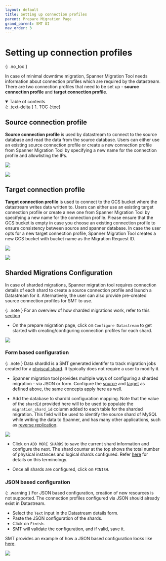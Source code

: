 ```yaml
---
layout: default
title: Setting up connection profiles
parent: Prepare Migration Page
grand_parent: SMT UI
nav_order: 3
---
```


# Setting up connection profiles
{: .no_toc }

In case of minimal downtime migration, Spanner Migration Tool needs information about connection profiles which are required by the datastream. There are two connection profiles that need to be set up - **source connection profile** and **target connection profile.**

<details open markdown="block">
  <summary>
    Table of contents
  </summary>
  {: .text-delta }
1. TOC
{:toc}
</details>

## Source connection profile

**Source connection profile** is used by datastream to connect to the source database and read the data from the source database. Users can either use an existing source connection profile or create a new connection profile from Spanner Migration Tool by specifying a new name for the connection profile and allowlisting the IPs.

![](https://services.google.com/fh/files/helpcenter/asset-79x00z9xt7.png)

![](https://services.google.com/fh/files/helpcenter/asset-okr3ditazlp.png)

## Target connection profile

**Target connection profile** is used to connect to the GCS bucket where the datastream writes data written to. Users can either use an existing target connection profile or create a new one from Spanner Migration Tool by specifying a new name for the connection profile. Please ensure that the GCS bucket is empty in case you choose an existing connection profile to ensure consistency between source and spanner database. In case the user opts for a new target connection profile, Spanner Migration Tool creates a new GCS bucket with bucket name as the Migration Request ID.

![](https://services.google.com/fh/files/helpcenter/asset-lxybfzd2cpm.png)

![](https://services.google.com/fh/files/helpcenter/asset-ja7bcor0lt8.png)

## Sharded Migrations Configuration

In case of sharded migrations, Spanner migration tool requires connection details of each shard to create a source connection profile and launch a Datastream for it. Alternatively, the user can also provide pre-created source connection profiles for SMT to use.

{: .note }
For an overview of how sharded migrations work, refer to this [section](../../minimal/minimal.md#sharded-migrations)

* On the prepare migration page, click on `Configure Datastream` to get started with creating/configuring connection profiles for each shard.

![](https://services.google.com/fh/files/misc/sharded_config.png)

### Form based configuration

{: .note }
Data shardId is a SMT generated identifer to track migration jobs created for a [phyiscal shard](../../minimal/minimal.md#terminology). It typically does not require a user to modify it.

* Spanner migration tool provides multiple ways of configuring a sharded migration - via JSON or form. Configure the [source](#source-connection-profile) and [target](#target-connection-profile) as defined above, the same concepts apply here as well.

* Add the database to shardId configuration mapping. Note that the value of the `shardId` provided here will to be used to populate the `migration_shard_id` column added to each table for the sharded migration. This field will be used to identify the source shard of MySQL while writing the data to Spanner, and has many other applications, such as [reverse replication](../../reverse-replication/ReverseReplication.md).

![](https://services.google.com/fh/files/misc/form_input_shard.png)

* Click on `ADD MORE SHARDS` to save the current shard information and configure the next. The shard counter at the top shows the total number of physical instances and logical shards configured. Refer [here](../../minimal/minimal.md#terminology) for details on this terminology.

* Once all shards are configured, click on `FINISH`.

### JSON based configuration

{: .warning }
For JSON based configuration, creation of new resources is not supported. The connection profiles configured via JSON should already exist in Datastream.

* Select the `Text` input in the Datastream details form.
* Paste the JSON configuration of the shards.
* Click on `Finish`.
* SMT will validate the configuration, and if valid, save it.

SMT provides an example of how a JSON based configuration looks like [here](https://github.com/GoogleCloudPlatform/spanner-migration-tool/blob/master/test_data/mysql_shard_streaming.cfg).

![](https://services.google.com/fh/files/misc/text_input_shard.png)
